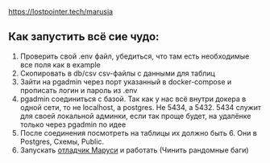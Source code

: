 https://lostpointer.tech/marusia

## Как запустить всё сие чудо:

1. Проверить свой .env файл, убедиться, что там есть необходимые все поля как в example
2. Скопировать в db/csv csv-файлы с данными для таблиц
3. Зайти на pgadmin через порт указанный в docker-compose и прописать логин и пароль из .env
4. pgadmin соединиться с базой. Так как у нас всё внутри докера в одной сети, то не localhost, a postgres. Не 5434, а 5432. 5434 служит для своей локальной админки, если так проще будет, на удалёнке только через pgadmin по идее
5. После соединения посмотреть на таблицы их должно быть 6. Они в Postgres, Схемы, Public.
6. Запускать [отладчик Маруси](https://skill-debugger.marusia.mail.ru/) и работать (Чинить рандомные баги)
